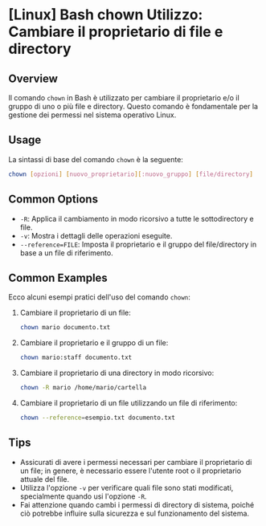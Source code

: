 # [Linux] Bash chown Utilizzo: Cambiare il proprietario di file e directory

## Overview
Il comando `chown` in Bash è utilizzato per cambiare il proprietario e/o il gruppo di uno o più file e directory. Questo comando è fondamentale per la gestione dei permessi nel sistema operativo Linux.

## Usage
La sintassi di base del comando `chown` è la seguente:

```bash
chown [opzioni] [nuovo_proprietario][:nuovo_gruppo] [file/directory]
```

## Common Options
- `-R`: Applica il cambiamento in modo ricorsivo a tutte le sottodirectory e file.
- `-v`: Mostra i dettagli delle operazioni eseguite.
- `--reference=FILE`: Imposta il proprietario e il gruppo del file/directory in base a un file di riferimento.

## Common Examples
Ecco alcuni esempi pratici dell'uso del comando `chown`:

1. Cambiare il proprietario di un file:
   ```bash
   chown mario documento.txt
   ```

2. Cambiare il proprietario e il gruppo di un file:
   ```bash
   chown mario:staff documento.txt
   ```

3. Cambiare il proprietario di una directory in modo ricorsivo:
   ```bash
   chown -R mario /home/mario/cartella
   ```

4. Cambiare il proprietario di un file utilizzando un file di riferimento:
   ```bash
   chown --reference=esempio.txt documento.txt
   ```

## Tips
- Assicurati di avere i permessi necessari per cambiare il proprietario di un file; in genere, è necessario essere l'utente root o il proprietario attuale del file.
- Utilizza l'opzione `-v` per verificare quali file sono stati modificati, specialmente quando usi l'opzione `-R`.
- Fai attenzione quando cambi i permessi di directory di sistema, poiché ciò potrebbe influire sulla sicurezza e sul funzionamento del sistema.